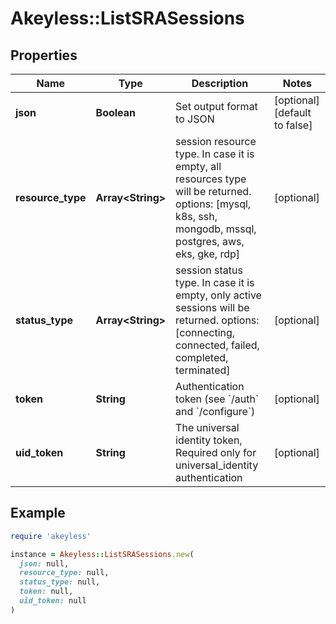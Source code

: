 # Akeyless::ListSRASessions

## Properties

| Name | Type | Description | Notes |
| ---- | ---- | ----------- | ----- |
| **json** | **Boolean** | Set output format to JSON | [optional][default to false] |
| **resource_type** | **Array&lt;String&gt;** | session resource type. In case it is empty, all resources type will be returned. options: [mysql, k8s, ssh, mongodb, mssql, postgres, aws, eks, gke, rdp] | [optional] |
| **status_type** | **Array&lt;String&gt;** | session status type. In case it is empty, only active sessions will be returned. options: [connecting, connected, failed, completed, terminated] | [optional] |
| **token** | **String** | Authentication token (see &#x60;/auth&#x60; and &#x60;/configure&#x60;) | [optional] |
| **uid_token** | **String** | The universal identity token, Required only for universal_identity authentication | [optional] |

## Example

```ruby
require 'akeyless'

instance = Akeyless::ListSRASessions.new(
  json: null,
  resource_type: null,
  status_type: null,
  token: null,
  uid_token: null
)
```

